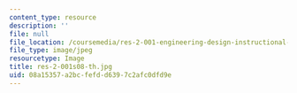 ```yaml
---
content_type: resource
description: ''
file: null
file_location: /coursemedia/res-2-001-engineering-design-instructional-computer-system-edics-spring-2008/08a15357a2bcfefdd6397c2afc0dfd9e_res-2-001s08-th.jpg
file_type: image/jpeg
resourcetype: Image
title: res-2-001s08-th.jpg
uid: 08a15357-a2bc-fefd-d639-7c2afc0dfd9e
---
```

